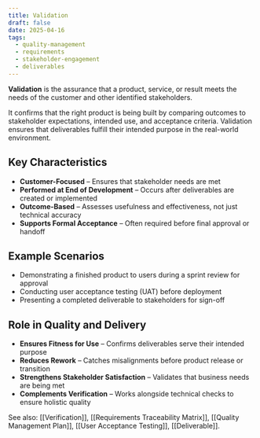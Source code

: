 ```yaml
---
title: Validation
draft: false
date: 2025-04-16
tags:
  - quality-management
  - requirements
  - stakeholder-engagement
  - deliverables
---
```


**Validation** is the assurance that a product, service, or result meets the needs of the customer and other identified stakeholders.

It confirms that the right product is being built by comparing outcomes to stakeholder expectations, intended use, and acceptance criteria. Validation ensures that deliverables fulfill their intended purpose in the real-world environment.

## Key Characteristics

- **Customer-Focused** – Ensures that stakeholder needs are met  
- **Performed at End of Development** – Occurs after deliverables are created or implemented  
- **Outcome-Based** – Assesses usefulness and effectiveness, not just technical accuracy  
- **Supports Formal Acceptance** – Often required before final approval or handoff  

## Example Scenarios

- Demonstrating a finished product to users during a sprint review for approval  
- Conducting user acceptance testing (UAT) before deployment  
- Presenting a completed deliverable to stakeholders for sign-off  

## Role in Quality and Delivery

- **Ensures Fitness for Use** – Confirms deliverables serve their intended purpose  
- **Reduces Rework** – Catches misalignments before product release or transition  
- **Strengthens Stakeholder Satisfaction** – Validates that business needs are being met  
- **Complements Verification** – Works alongside technical checks to ensure holistic quality  

See also: [[Verification]], [[Requirements Traceability Matrix]], [[Quality Management Plan]], [[User Acceptance Testing]], [[Deliverable]].
